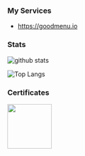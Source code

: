 ### My Services

- https://goodmenu.io

### Stats

![github stats](https://github-readme-stats.vercel.app/api?username=tam315&show_icons=true&hide_title=true&count_private=true&theme=dark)

![Top Langs](https://github-readme-stats.vercel.app/api/top-langs/?username=tam315&layout=compact&theme=dark)

### Certificates

<a href="http://www.credly.com/badges/0a5d0729-6520-46ab-9172-008e9911ac0a"><img src="https://images.credly.com/size/200x200/images/0e284c3f-5164-4b21-8660-0d84737941bc/image.png" width="100px"/></a>
